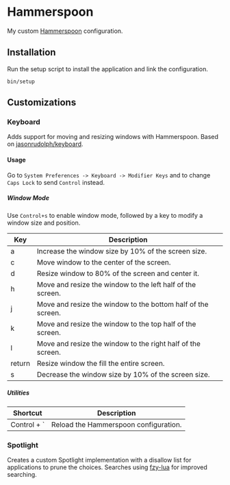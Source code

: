 # Hammerspoon

My custom [Hammerspoon][] configuration.

## Installation

Run the setup script to install the application and link the configuration.

    bin/setup

## Customizations

### Keyboard

Adds support for moving and resizing windows with Hammerspoon. Based on
[jasonrudolph/keyboard][].

#### Usage

Go to `System Preferences -> Keyboard -> Modifier Keys` and to change `Caps
Lock` to send `Control` instead.

##### Window Mode

Use `Control+s` to enable window mode, followed by a key to modify a window size
and position.

Key    | Description
------ | ------------
a      | Increase the window size by 10% of the screen size.
c      | Move window to the center of the screen.
d      | Resize window to 80% of the screen and center it.
h      | Move and resize the window to the left half of the screen.
j      | Move and resize the window to the bottom half of the screen.
k      | Move and resize the window to the top half of the screen.
l      | Move and resize the window to the right half of the screen.
return | Resize window the fill the entire screen.
s      | Decrease the window size by 10% of the screen size.

##### Utilities

Shortcut    | Description
----------- | -----------
Control + ` | Reload the Hammerspoon configuration.

### Spotlight

Creates a custom Spotlight implementation with a disallow list for applications
to prune the choices. Searches using [fzy-lua][] for improved searching.

[fzy-lua]: https://github.com/swarn/fzy-lua
[Hammerspoon]: https://github.com/Hammerspoon/hammerspoon
[jasonrudolph/keyboard]: https://github.com/jasonrudolph/keyboard
